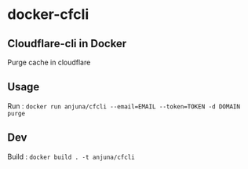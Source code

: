 # docker-cfcli
## Cloudflare-cli in Docker

Purge cache in cloudflare

## Usage

Run :
`docker run anjuna/cfcli --email=EMAIL --token=TOKEN -d DOMAIN purge`

## Dev

Build :
`docker build . -t anjuna/cfcli`
